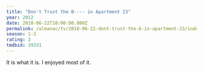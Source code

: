 ```yaml
---
title: "Don't Trust the B---- in Apartment 23"
year: 2012
date: 2018-06-22T10:00:00.000Z
permalink: /almanac/tv/2018-06-22-dont-trust-the-b-in-apartment-23/index.html
season: 1-2
rating: 3
tmdbid: 39331
---
```


It is what it is. I enjoyed most of it.